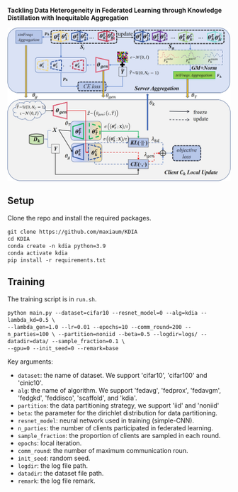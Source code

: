**Tackling Data Heterogeneity in Federated Learning
through Knowledge Distillation with Inequitable
Aggregation**

![intro](img_output/overview.jpg)

## Setup

Clone the repo and install the required packages.
```
git clone https://github.com/maxiaum/KDIA
cd KDIA
conda create -n kdia python=3.9
conda activate kdia
pip install -r requirements.txt
```

## Training
The training script is in `run.sh`.

```
python main.py --dataset=cifar10 --resnet_model=0 --alg=kdia --lambda_kd=0.5 \
--lambda_gen=1.0 --lr=0.01 --epochs=10 --comm_round=200 --n_parties=100 \ --partition=noniid --beta=0.5 --logdir=logs/ --datadir=data/ --sample_fraction=0.1 \
--gpu=0 --init_seed=0 --remark=base

```

Key arguments:

- `dataset`: the name of dataset. We support 'cifar10', 'cifar100' and 'cinic10'.
- `alg`: the name of algorithm. We support 'fedavg', 'fedprox', 'fedavgm', 'fedgkd', 'feddisco', 'scaffold', and 'kdia'.
- `partition`: the data partitioning strategy, we support 'iid' and 'noniid'
- `beta`: the parameter for the dirichlet distribution for data partitioning.
- `resnet_model`: neural network used in training (simple-CNN).
- `n_parties`: the number of clients participated in federated learning.
- `sample_fraction`: the proportion of clients are sampled in each round.
- `epochs`: local iteration.
- `comm_round`: the number of maximum communication roun.
- `init_seed`: random seed.
- `logdir`: the log file path.
- `datadir`: the dataset file path.
- `remark`: the log file remark.
